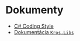 # Dokumenty

- [C# Coding Style](https://github.com/Kros-sk/Kros.Documents/blob/master/coding-style.md)
- [Dokumentácia `Kros.Libs`](https://github.com/Kros-sk/Kros.Libs)
